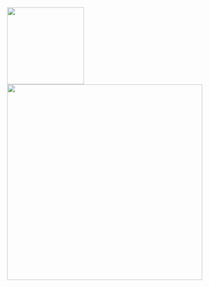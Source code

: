 ### 

<div>
  <a href="https://github.com/danielchactoura">
  <img height="180em" src="https://github-readme-stats.vercel.app/api?username=danielchactoura&show_icons=true&theme=material-palenight&include_all_commits=true&count_private=true"/>
<!--   <img height="180em" src="https://github-readme-stats.vercel.app/api/top-langs/?username=danielchactoura&layout=compact&langs_count=7&theme=material-palenight"/> -->
</div>
<div>
  <img src = "https://github-readme-streak-stats.herokuapp.com?user=danielchactoura&theme=material-palenight&hide_border=true" width = 457 />
</div>
